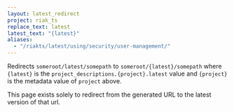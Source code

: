 ```yaml
---
layout: latest_redirect
project: riak_ts
replace_text: latest
latest_text: "{latest}"
aliases:
  - "/riakts/latest/using/security/user-management/"
---
```


Redirects `someroot/latest/somepath` to `someroot/{latest}/somepath` 
where `{latest}` is the `project_descriptions.{project}.latest` value
and `{project}` is the metadata value of `project` above.

This page exists solely to redirect from the generated URL to the latest version of
that url.





